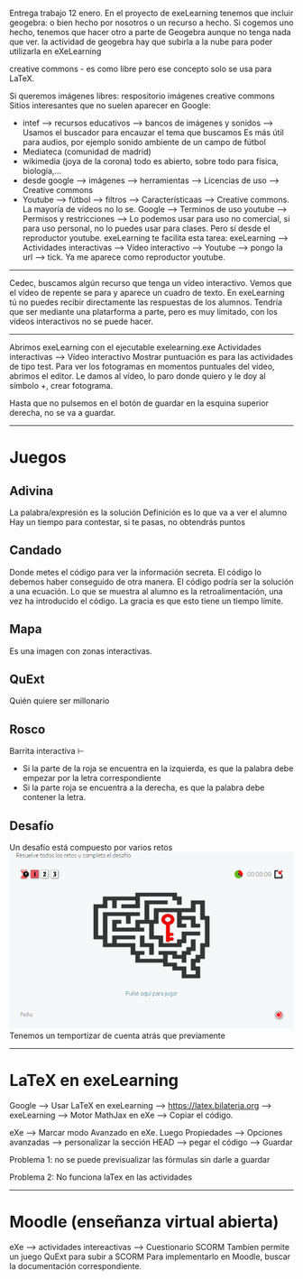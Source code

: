 Entrega trabajo 12 enero. En el proyecto de exeLearning tenemos que incluir geogebra: o bien hecho por nosotros o un recurso a hecho. Si cogemos uno hecho, tenemos que hacer otro a parte de Geogebra aunque no tenga nada que ver. la actividad de geogebra hay que subirla a la nube para poder utilizarla en eXeLearning

creative commons - es como libre pero ese concepto solo se usa para LaTeX.

Si queremos imágenes libres: respositorio imágenes creative commons
Sitios interesantes que no suelen aparecer en Google: 
- intef --> recursos educativos --> bancos de imágenes y sonidos --> Usamos el buscador para encauzar el tema que buscamos
Es más útil para audios, por ejemplo sonido ambiente de un campo de fútbol
- Mediateca (comunidad de madrid)
- wikimedia (joya de la corona) todo es abierto, sobre todo para física, biología,...
- desde google --> imágenes --> herramientas --> Licencias de uso --> Creative commons
- Youtube --> fútbol --> filtros --> Característicaas --> Creative commons. La mayoría de vídeos no lo se. Google --> Terminos de uso youtube --> Permisos y restricciones --> Lo podemos usar para uso no comercial, si para uso personal, no lo puedes usar para clases. Pero sí desde el reproductor youtube. exeLearning te facilita esta tarea: exeLearning --> Actividades interactivas --> Vídeo interactivo --> Youtube --> pongo la url --> tick. Ya me aparece como reproductor youtube.

------
Cedec, buscamos algún recurso que tenga un vídeo interactivo. Vemos que el vídeo de repente se para y aparece un cuadro de texto. En exeLearning tú no puedes recibir directamente las respuestas de los alumnos. Tendría que ser mediante una platarforma a parte, pero es muy limitado, con los vídeos interactivos no se puede hacer.

-----
Abrimos exeLearning con el ejecutable exelearning.exe
Actividades interactivas --> Vídeo interactivo
Mostrar puntuación es para las actividades de tipo test. Para ver los fotogramas en momentos puntuales del vídeo, abrimos el editor.
Le damos al vídeo, lo paro donde quiero y le doy al símbolo +, crear fotograma.

Hasta que no pulsemos en el botón de guardar en la esquina superior derecha, no se va a guardar. 

-----
# Juegos
## Adivina
La palabra/expresión es la solución
Definición es lo que va a ver el alumno
Hay un tiempo para contestar, si te pasas, no obtendrás puntos
## Candado
Donde metes el código para ver la información secreta. El código lo debemos haber conseguido de otra manera. El código podría ser la solución a una ecuación.
Lo que se muestra al alumno es la retroalimentación, una vez ha introducido el código. La gracia es que esto tiene un tiempo límite.
## Mapa
Es una imagen con zonas interactivas. 
## QuExt
Quién quiere ser millonario
## Rosco
Barrita interactiva $\vdash$
- Si la parte de la roja se encuentra en la izquierda, es que la palabra debe empezar por la letra correspondiente
- Si la parte roja se encuentra a la derecha, es que la palabra debe contener la letra.
## Desafío
Un desafío está compuesto por varios retos
![Captura](cap.png)
Tenemos un temportizar de cuenta atrás que previamente

---
# LaTeX en exeLearning
Google --> Usar LaTeX en exeLearning --> https://latex.bilateria.org --> exeLearning -->  Motor MathJax en eXe --> Copiar el código.

eXe --> Marcar modo Avanzado en eXe.
Luego Propiedades --> Opciones avanzadas --> personalizar la sección HEAD --> pegar el código --> Guardar 

Problema 1: no se puede previsualizar las fórmulas sin darle a guardar

Problema 2: No funciona laTex en las actividades

------
# Moodle (enseñanza virtual abierta)
eXe --> actividades intereactivas --> Cuestionario SCORM
Tambíen permite un juego QuExt para subir a SCORM
Para implementarlo en Moodle, buscar la documentación correspondiente.
